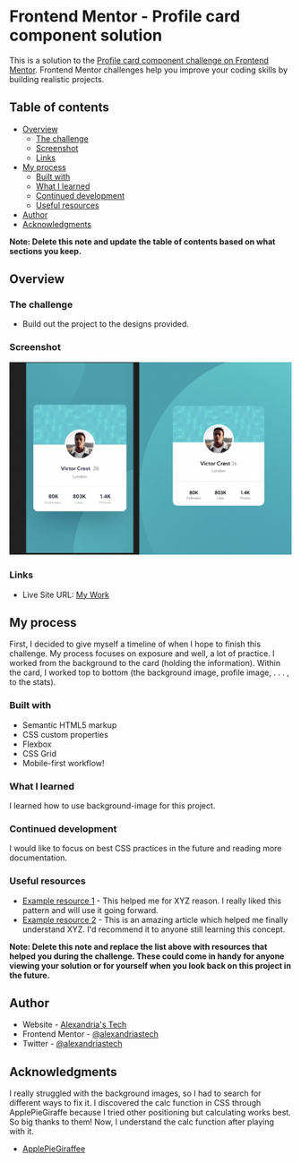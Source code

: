 # Frontend Mentor - Profile card component solution

This is a solution to the [Profile card component challenge on Frontend Mentor](https://www.frontendmentor.io/challenges/profile-card-component-cfArpWshJ). Frontend Mentor challenges help you improve your coding skills by building realistic projects.

## Table of contents

- [Overview](#overview)
  - [The challenge](#the-challenge)
  - [Screenshot](#screenshot)
  - [Links](#links)
- [My process](#my-process)
  - [Built with](#built-with)
  - [What I learned](#what-i-learned)
  - [Continued development](#continued-development)
  - [Useful resources](#useful-resources)
- [Author](#author)
- [Acknowledgments](#acknowledgments)

**Note: Delete this note and update the table of contents based on what sections you keep.**

## Overview

### The challenge

- Build out the project to the designs provided.

### Screenshot

![The Screenshot](images/screenshot.png)

### Links

- Live Site URL: [My Work](https://ironheart93.github.io/fem-profileCard/)

## My process

First, I decided to give myself a timeline of when I hope to finish this challenge. My process focuses on exposure and well, a lot of practice. I worked from the background to the card (holding the information). Within the card, I worked top to bottom (the background image, profile image, . . . , to the stats).

### Built with

- Semantic HTML5 markup
- CSS custom properties
- Flexbox
- CSS Grid
- Mobile-first workflow!

### What I learned

I learned how to use background-image for this project.

### Continued development

I would like to focus on best CSS practices in the future and reading more documentation.

### Useful resources

- [Example resource 1](https://www.example.com) - This helped me for XYZ reason. I really liked this pattern and will use it going forward.
- [Example resource 2](https://www.example.com) - This is an amazing article which helped me finally understand XYZ. I'd recommend it to anyone still learning this concept.

**Note: Delete this note and replace the list above with resources that helped you during the challenge. These could come in handy for anyone viewing your solution or for yourself when you look back on this project in the future.**

## Author

- Website - [Alexandria's Tech](https://alexandriastech.me/)
- Frontend Mentor - [@alexandriastech](https://www.frontendmentor.io/profile/alexandriastech)
- Twitter - [@alexandriastech](https://www.twitter.com/alexandriastech)

## Acknowledgments

I really struggled with the background images, so I had to search for different ways to fix it. I discovered the calc function in CSS through ApplePieGiraffe because I tried other positioning but calculating works best. So big thanks to them! Now, I understand the calc function after playing with it.

- [ApplePieGiraffee](https://www.frontendmentor.io/solutions/card-component-with-3d-animation-t0NqrfqMT)
